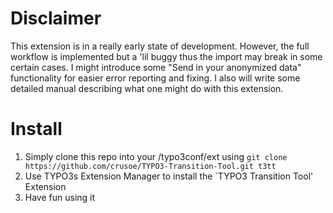# Disclaimer
This extension is in a really early state of development. However, the full workflow is implemented but a 'lil buggy thus the import may break in some certain cases. I might introduce some "Send in your anonymized data" functionality for easier error reporting and fixing. I also will write some detailed manual describing what one might do with this extension. 

# Install

1. Simply clone this repo into your <TYPO3-Instance>/typo3conf/ext using `git clone https://github.com/crusoe/TYPO3-Transition-Tool.git t3tt`
2. Use TYPO3s Extension Manager to install the `TYPO3 Transition Tool' Extension
3. Have fun using it
